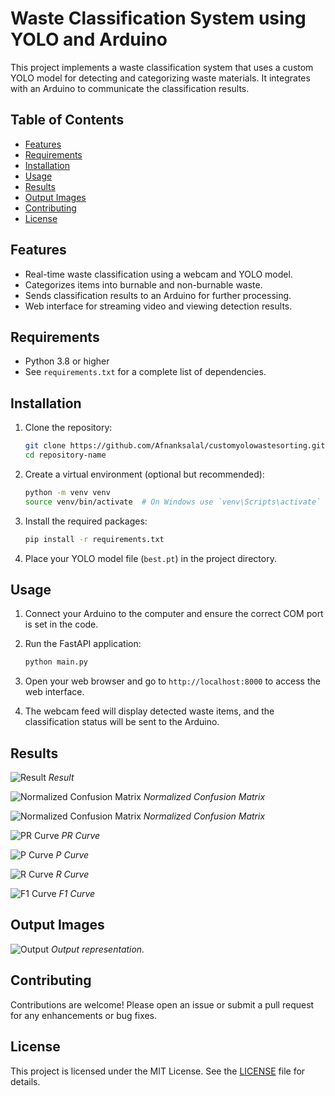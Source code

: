 # Waste Classification System using YOLO and Arduino

This project implements a waste classification system that uses a custom YOLO model for detecting and categorizing waste materials. It integrates with an Arduino to communicate the classification results.

## Table of Contents

- [Features](#features)
- [Requirements](#requirements)
- [Installation](#installation)
- [Usage](#usage)
- [Results](#results)
- [Output Images](#output-images)
- [Contributing](#contributing)
- [License](#license)

## Features

- Real-time waste classification using a webcam and YOLO model.
- Categorizes items into burnable and non-burnable waste.
- Sends classification results to an Arduino for further processing.
- Web interface for streaming video and viewing detection results.

## Requirements

- Python 3.8 or higher
- See `requirements.txt` for a complete list of dependencies.

## Installation

1. Clone the repository:
   ```bash
   git clone https://github.com/Afnanksalal/customyolowastesorting.git
   cd repository-name
   ```

2. Create a virtual environment (optional but recommended):
   ```bash
   python -m venv venv
   source venv/bin/activate  # On Windows use `venv\Scripts\activate`
   ```

3. Install the required packages:
   ```bash
   pip install -r requirements.txt
   ```

4. Place your YOLO model file (`best.pt`) in the project directory.

## Usage

1. Connect your Arduino to the computer and ensure the correct COM port is set in the code.
2. Run the FastAPI application:
   ```bash
   python main.py
   ```

3. Open your web browser and go to `http://localhost:8000` to access the web interface.

4. The webcam feed will display detected waste items, and the classification status will be sent to the Arduino.

## Results

![Result](images/results.png)
*Result*

![Normalized Confusion Matrix](images/confusion_matrix_normalized.png)
*Normalized Confusion Matrix*

![Normalized Confusion Matrix](images/confusion_matrix_normalized.png)
*Normalized Confusion Matrix*

![PR Curve](images/PR_curve.png)
*PR Curve*

![P Curve](images/P_curve.png)
*P Curve*

![R Curve](images/R_curve.png)
*R Curve*

![F1 Curve](images/F1_curve.png)
*F1 Curve*

## Output Images

![Output](images/output.jpg)
*Output representation.*

## Contributing

Contributions are welcome! Please open an issue or submit a pull request for any enhancements or bug fixes.

## License

This project is licensed under the MIT License. See the [LICENSE](LICENSE) file for details.
